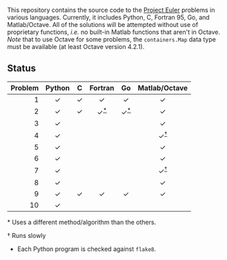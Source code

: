 This repository contains the source code to the [Project Euler](https://projecteuler.net/ "Project Euler") problems in various languages.
Currently, it includes Python, C, Fortran 95, Go, and Matlab/Octave.
All of the solutions will be attempted without use of proprietary functions, *i.e.* no built-in Matlab functions that aren't in Octave.
*Note* that to use Octave for some problems, the `containers.Map` data type must be available (at least Octave version 4.2.1).

## Status
| Problem | Python | C | Fortran | Go | Matlab/Octave |
| ---: | :---: | :---: | :---: | :---: | :---: |
| 1 | ✓ | ✓ | ✓ | ✓ | ✓ |
| 2 | ✓ | ✓ | ✓<sup>[\*](#different_algo)</sup> | ✓<sup>[\*](#different_algo)</sup> | ✓ |
| 3 | ✓ |  |  |  | ✓ |
| 4 | ✓ |  |  |  | ✓<sup>[†](#different_algo)</sup> |
| 5 | ✓ |  |  |  | ✓ |
| 6 | ✓ |  |  |  | ✓ |
| 7 | ✓ |  |  |  | ✓<sup>[†](#different_algo)</sup> |
| 8 | ✓ |  |  |  | ✓ |
| 9 | ✓ | ✓ | ✓ | ✓ | ✓ |
| 10| ✓ |  |  |  |  |

<a name="different_algo">\*</a> Uses a different method/algorithm than the others.

<a name="slow_program">†</a> Runs slowly

* Each Python program is checked against `flake8`.

